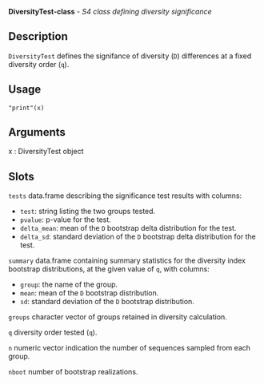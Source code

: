 





**DiversityTest-class** - *S4 class defining diversity significance*

Description
--------------------

`DiversityTest` defines the signifance of diversity (<code class = 'eq'>D</code>) differences at a 
fixed diversity order (<code class = 'eq'>q</code>).

Usage
--------------------

```
"print"(x)
```

Arguments
-------------------

x
:   DiversityTest object



Slots
-------------------



`tests`
data.frame describing the significance test results with columns:

+ `test`:          string listing the two groups tested.
+ `pvalue`:        p-value for the test.
+ `delta_mean`:    mean of the <code class = 'eq'>D</code> bootstrap delta 
distribution for the test.
+ `delta_sd`:      standard deviation of the <code class = 'eq'>D</code> 
bootstrap delta distribution for the test.



`summary`
data.frame containing summary statistics for the diversity index 
bootstrap distributions, at the given value of <code class = 'eq'>q</code>, with columns:

+ `group`:   the name of the group.
+ `mean`:    mean of the <code class = 'eq'>D</code> bootstrap distribution.
+ `sd`:      standard deviation of the <code class = 'eq'>D</code> bootstrap 
distribution.



`groups`
character vector of groups retained in diversity calculation.


`q`
diversity order tested (<code class = 'eq'>q</code>).


`n`
numeric vector indication the number of sequences sampled from each group.


`nboot`
number of bootstrap realizations.






